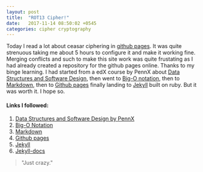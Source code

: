 ```yaml
---
layout: post
title:  "ROT13 Cipher!"
date:   2017-11-14 08:50:02 +0545
categories: cipher cryptography
---
```

Today I read a lot about ceasar ciphering in [github pages][github-pages]. It was quite strenuous taking me about 5 hours to configure it and make it working fine. Merging conflicts and such to make this site work was quite frustating as I had already created a repository for the github pages online. Thanks to my binge learning. I had started from a edX course by PennX about [Data Structures and Software Design][edx-link], then went to [Big-O notation][bigo-link], then to [Markdown][markdown-link], then to [Github pages][github-pages] finally landing to [Jekyll][jekyll-link] built on ruby.  But it was worth it. I hope so.

#### Links I  followed:
1. [Data Structures and Software Design by PennX][edx-link]
2. [Big-O Notation][bigo-link]
3. [Markdown][markdown-link]
4. [Github pages][github-pages]
5. [Jekyll][jekyll-link]
6. [Jekyll-docs][jekyll-docs]

> "Just crazy."

[jekyll-docs]: https://jekyllrb.com/docs/home
[edx-link]: https://www.edx.org/course/data-structures-software-design-pennx-sd2x
[bigo-link]: https://www.interviewcake.com/article/java/big-o-notation-time-and-space-complexity
[markdown-link]: https://daringfireball.net/projects/markdown/
[github-pages]: https://pages.github.com/
[jekyll-link]: https://jekyllrb.com
